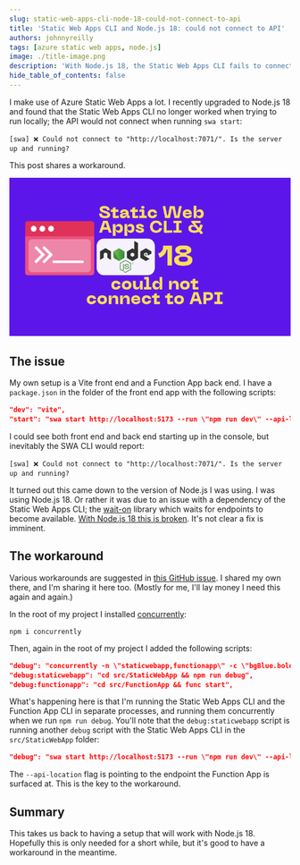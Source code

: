 ```yaml
---
slug: static-web-apps-cli-node-18-could-not-connect-to-api
title: 'Static Web Apps CLI and Node.js 18: could not connect to API'
authors: johnnyreilly
tags: [azure static web apps, node.js]
image: ./title-image.png
description: 'With Node.js 18, the Static Web Apps CLI fails to connect to the API - there is a way to fix this.'
hide_table_of_contents: false
---
```


I make use of Azure Static Web Apps a lot. I recently upgraded to Node.js 18 and found that the Static Web Apps CLI no longer worked when trying to run locally; the API would not connect when running `swa start`:

`[swa] ❌ Could not connect to "http://localhost:7071/". Is the server up and running?`

This post shares a workaround.

![title image reading "Static Web Apps CLI and Node.js 18: could not connect to API" with the Static Web Apps CLI and Node.js logos](title-image.png)

<!--truncate-->

## The issue

My own setup is a Vite front end and a Function App back end. I have a `package.json` in the folder of the front end app with the following scripts:

```json
"dev": "vite",
"start": "swa start http://localhost:5173 --run \"npm run dev\" --api-location ../FunctionApp"
```

I could see both front end and back end starting up in the console, but inevitably the SWA CLI would report:

`[swa] ❌ Could not connect to "http://localhost:7071/". Is the server up and running?`

It turned out this came down to the version of Node.js I was using. I was using Node.js 18. Or rather it was due to an issue with a dependency of the Static Web Apps CLI; the [wait-on](https://github.com/jeffbski/wait-on) library which waits for endpoints to become available. [With Node.js 18 this is broken](https://github.com/jeffbski/wait-on/issues/137). It's not clear a fix is imminent.

## The workaround

Various workarounds are suggested in [this GitHub issue](https://github.com/Azure/static-web-apps-cli/issues/663). I shared my own there, and I'm sharing it here too. (Mostly for me, I'll lay money I need this again and again.)

In the root of my project I installed [concurrently](https://www.npmjs.com/package/concurrently):

```
npm i concurrently
```

Then, again in the root of my project I added the following scripts:

```json
"debug": "concurrently -n \"staticwebapp,functionapp\" -c \"bgBlue.bold,bgMagenta.bold\" \"npm run debug:staticwebapp\" \"npm run debug:functionapp\"",
"debug:staticwebapp": "cd src/StaticWebApp && npm run debug",
"debug:functionapp": "cd src/FunctionApp && func start",
```

What's happening here is that I'm running the Static Web Apps CLI and the Function App CLI in separate processes, and running them concurrently when we run `npm run debug`. You'll note that the `debug:staticwebapp` script is running another `debug` script with the Static Web Apps CLI in the `src/StaticWebApp` folder:

```json
"debug": "swa start http://localhost:5173 --run \"npm run dev\" --api-location http://127.0.0.1:7071",
```

The `--api-location` flag is pointing to the endpoint the Function App is surfaced at. This is the key to the workaround.

## Summary

This takes us back to having a setup that will work with Node.js 18. Hopefully this is only needed for a short while, but it's good to have a workaround in the meantime.
